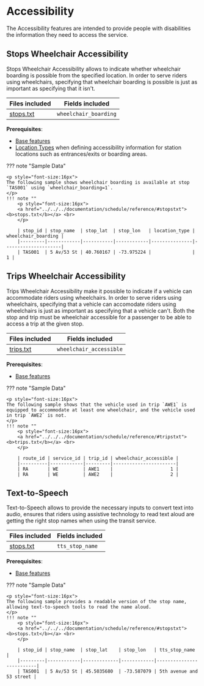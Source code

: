 # Accessibility
The Accessibility features are intended to provide people with disabilities the information they need to access the service.

## Stops Wheelchair Accessibility

Stops Wheelchair Accessibility allows to indicate whether wheelchair boarding is possible from the specified location. In order to serve riders using wheelchairs, specifying that wheelchair boarding is possible is just as important as specifying that it isn't.

| Files included                   | Fields included   |
|----------------------------------|-------------------|
|[stops.txt](../../../documentation/schedule/reference/#stopstxt)|`wheelchair_boarding` |

**Prerequisites**:

- [Base features](../base)
- [Location Types](../base_add-ons/#location-types) when defining accessibility information for station locations such as entrances/exits or boarding areas.

??? note "Sample Data"

    <p style="font-size:16px">
    The following sample shows wheelchair boarding is available at stop `TAS001` using `wheelchair_boarding=1`.
    </p>
    !!! note ""
        <p style="font-size:16px">
        <a href="../../../documentation/schedule/reference/#stopstxt"><b>stops.txt</b></a> <br>
        </p>

        | stop_id | stop_name  | stop_lat  | stop_lon   | location_type | wheelchair_boarding |
        |---------|------------|-----------|------------|---------------|---------------------|
        | TAS001  | 5 Av/53 St | 40.760167 | -73.975224 |               |                   1 |


## Trips Wheelchair Accessibility

Trips Wheelchair Accessibility make it possible to indicate if a vehicle can accommodate riders using wheelchairs. In order to serve riders using wheelchairs, specifying that a vehicle can accomodate riders using wheelchairs is just as important as specifying that a vehicle can't. Both the stop and trip must be wheelchair accessible for a passenger to be able to access a trip at the given stop.

| Files included                   | Fields included   |
|----------------------------------|-------------------|
|[trips.txt](../../../documentation/schedule/reference/#tripstxt)|`wheelchair_accessible`|

**Prerequisites**: 

- [Base features](../base)

??? note "Sample Data"

    <p style="font-size:16px">
    The following sample shows that the vehicle used in trip `AWE1` is equipped to accommodate at least one wheelchair, and the vehicle used in trip `AWE2` is not.
    </p>
    !!! note ""
        <p style="font-size:16px">
        <a href="../../../documentation/schedule/reference/#tripstxt"><b>trips.txt</b></a> <br>
        </p>

        | route_id | service_id | trip_id | wheelchair_accessible |
        |----------|------------|---------|-----------------------|
        | RA       | WE         | AWE1    |                     1 |
        | RA       | WE         | AWE2    |                     2 |


## Text-to-Speech

Text-to-Speech allows to provide the necessary inputs to convert text into audio, ensures that riders using assistive technology to read text aloud are getting the right stop names when using the transit service.

| Files included                   | Fields included   |
|----------------------------------|-------------------|
|[stops.txt](../../../documentation/schedule/reference/#stopstxt)|`tts_stop_name` |

**Prerequisites**: 

- [Base features](../base)

??? note "Sample Data"

    <p style="font-size:16px">
    The following sample provides a readable version of the stop name, allowing text-to-speech tools to read the name aloud.
    </p>
    !!! note ""
        <p style="font-size:16px">
        <a href="../../../documentation/schedule/reference/#stopstxt"><b>stops.txt</b></a> <br>
        </p>

        | stop_id | stop_name  | stop_lat    | stop_lon   | tts_stop_name            |
        |---------|------------|-------------|------------|--------------------------|
        | TAS001  | 5 Av/53 St | 45.5035680  | -73.587079 | 5th avenue and 53 street |
